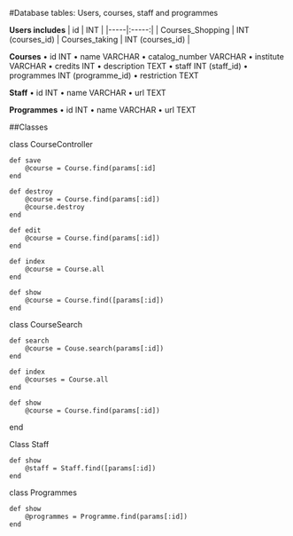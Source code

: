#Database tables: Users, courses, staff and programmes

**Users includes**
| id |	INT |
|-----|:-----:|
| Courses_Shopping	|	INT (courses_id) |
Courses_taking	 |	INT (courses_id) |

**Courses**
	•	id			INT
	•	name	 		VARCHAR
	•	catalog_number	VARCHAR
	•	institute		VARCHAR
	•	credits			INT
	•	description		TEXT
	•	staff			INT (staff_id)
	•	programmes		INT (programme_id)
	•	restriction		TEXT

**Staff**
	•	id		INT
	•	name VARCHAR
	•	url		TEXT

**Programmes**
	•	id		INT
	•	name 	VARCHAR
	•	url		TEXT


##Classes

class CourseController

	def save
		@course = Course.find(params[:id]
	end
	
	def destroy 
		@course = Course.find(params[:id])
		@course.destroy
	end
	
	def edit
		@course = Course.find(params[:id])
	end
	
	def index
		@course = Course.all
	end
	
	def show
		@course = Course.find([params[:id])	
	end

class CourseSearch

	def search
		@course = Couse.search(params[:id])
	end
	
	def index
		@courses = Course.all
	end
	
	def show
		@course = Course.find(params[:id])
  end
  
Class Staff

	def show
		@staff = Staff.find([params[:id])	
	end

class Programmes 

	def show
		@programmes = Programme.find(params[:id])
	end


